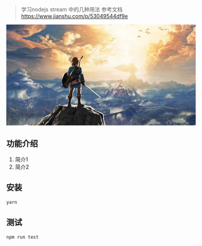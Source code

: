 > 学习nodejs stream 中的几种用法
参考文档 https://www.jianshu.com/p/53049544df9e

![my love](./logo.png) 

## 功能介绍
1. 简介1 
2. 简介2   

## 安装
```
yarn
```

## 测试   
```
npm run test    
```
 
